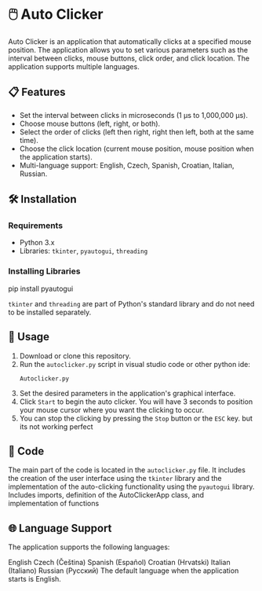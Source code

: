 # 🖱️ Auto Clicker

Auto Clicker is an application that automatically clicks at a specified mouse position. The application allows you to set various parameters such as the interval between clicks, mouse buttons, click order, and click location. The application supports multiple languages.

## 📋 Features

- Set the interval between clicks in microseconds (1 μs to 1,000,000 μs).
- Choose mouse buttons (left, right, or both).
- Select the order of clicks (left then right, right then left, both at the same time).
- Choose the click location (current mouse position, mouse position when the application starts).
- Multi-language support: English, Czech, Spanish, Croatian, Italian, Russian.

## 🛠️ Installation

### Requirements

- Python 3.x
- Libraries: `tkinter`, `pyautogui`, `threading`

### Installing Libraries

pip install pyautogui

`tkinter` and `threading` are part of Python's standard library and do not need to be installed separately.

## 🚀 Usage

1. Download or clone this repository.
2. Run the `autoclicker.py` script in visual studio code or other python ide:
    ```
    Autoclicker.py
    ```
3. Set the desired parameters in the application's graphical interface.
4. Click `Start` to begin the auto clicker. You will have 3 seconds to position your mouse cursor where you want the clicking to occur.
5. You can stop the clicking by pressing the `Stop` button or the `ESC` key. but its not working perfect

## 📄 Code

The main part of the code is located in the `autoclicker.py` file. It includes the creation of the user interface using the `tkinter` library and the implementation of the auto-clicking functionality using the `pyautogui` library.
 Includes imports, definition of the AutoClickerApp class, and implementation of functions
## 🌐 Language Support
The application supports the following languages:

English
Czech (Čeština)
Spanish (Español)
Croatian (Hrvatski)
Italian (Italiano)
Russian (Русский)
The default language when the application starts is English.
